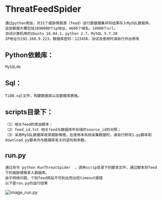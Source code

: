 # ThreatFeedSpider
	通过python爬虫，对31个威胁情报源（feed）进行数据搜集并将结果存入MySQL数据库。
	这些数据大概包括1090000个ip地址，4600个域名，14000个url。
	测试计算机用的Ubuntu 16.04.1，python 2.7，MySQL 5.7.20
	IP地址为192.168.9.223，数据库密码：123456，测试及使用时请自行作出修改


## Python依赖库：
	MySQLdb


## Sql：
	TiDB.sql文件，构建数据库以及数据库表格。

## scripts目录下：
	（1）相关feed的爬虫脚本；
	（2）feed_id.txt 相关feed与数据库中存储的source_id的对照；
	（3）采用MySQL数据库收录威胁情报，在使用本系统采集数据时，请自行修改1.py脚本和download.py脚本内与数据库有关的语句和参数。


## run.py 
	通过命令 python RunThreatSpider  ，调用scrip目录下的脚本文件，通过脚本将feed下的威胁情报录入数据库。 
	由于网络问题，个别feed网站不可到达而出现timeout报错
	以下是run.py的运行结果
  ![image_run.py](https://github.com/scu-igroup/Ti_Collector/blob/master/Image/run.py%E6%88%AA%E5%9B%BE.png)

